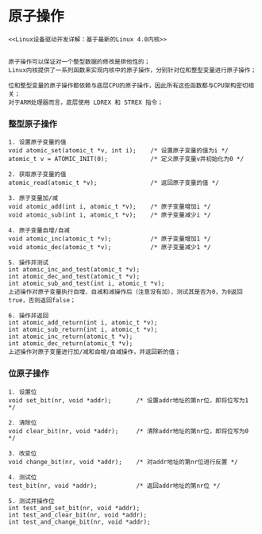 # 原子操作
    <<Linux设备驱动开发详解：基于最新的Linux 4.0内核>>


    原子操作可以保证对一个整型数据的修改是排他性的；
    Linux内核提供了一系列函数来实现内核中的原子操作，分别针对位和整型变量进行原子操作；

    位和整型变量的原子操作都依赖与底层CPU的原子操作，因此所有这些函数都与CPU架构密切相关；
    对于ARM处理器而言，底层使用 LDREX 和 STREX 指令；


### 整型原子操作
    1. 设置原子变量的值
    void atomic_set(atomic_t *v, int i);    /* 设置原子变量的值为i */
    atomic_t v = ATOMIC_INIT(0);            /* 定义原子变量v并初始化为0 */

    2. 获取原子变量的值
    atomic_read(atomic_t *v);               /* 返回原子变量的值 */

    3. 原子变量加/减
    void atomic_add(int i, atomic_t *v);    /* 原子变量增加i */
    void atomic_sub(int i, atomic_t *v);    /* 原子变量减少i */

    4. 原子变量自增/自减
    void atomic_inc(atomic_t *v);           /* 原子变量增加1 */
    void atomic_dec(atomic_t *v);           /* 原子变量减少1 */

    5. 操作并测试
    int atomic_inc_and_test(atomic_t *v);
    int atomic_dec_and_test(atomic_t *v);
    int atomic_sub_and_test(int i, atomic_t *v);
    上述操作对原子变量执行自增、自减和减操作后（注意没有加），测试其是否为0，为0返回true，否则返回false；

    6. 操作并返回
    int atomic_add_return(int i, atomic_t *v);
    int atomic_sub_return(int i, atomic_t *v);
    int atomic_inc_return(atomic_t *v);
    int atomic_dec_return(atomic_t *v);
    上述操作对原子变量进行加/减和自增/自减操作，并返回新的值；


### 位原子操作
    1. 设置位
    void set_bit(nr, void *addr);       /* 设置addr地址的第nr位，即将位写为1 */

    2. 清除位
    void clear_bit(nr, void *addr);     /* 清除addr地址的第nr位，即将位写为0 */

    3. 改变位
    void change_bit(nr, void *addr);    /* 对addr地址的第nr位进行反置 */

    4. 测试位
    test_bit(nr, void *addr);           /* 返回addr地址的第nr位 */

    5. 测试并操作位
    int test_and_set_bit(nr, void *addr);
    int test_and_clear_bit(nr, void *addr);
    int test_and_change_bit(nr, void *addr);
